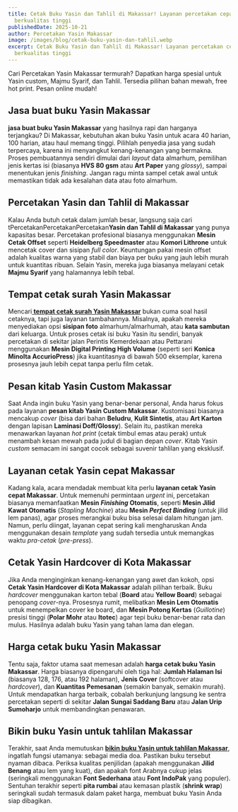 ```yaml
---
title: Cetak Buku Yasin dan Tahlil di Makassar! Layanan percetakan cepat,
  berkualitas tinggi
publishedDate: 2025-10-21
author: Percetakan Yasin Makassar
image: /images/blog/cetak-buku-yasin-dan-tahlil.webp
excerpt: Cetak Buku Yasin dan Tahlil di Makassar! Layanan percetakan cepat,
  berkualitas tinggi
---
```

Cari Percetakan Yasin Makassar termurah? Dapatkan harga spesial untuk Yasin custom, Majmu Syarif, dan Tahlil. Tersedia pilihan bahan mewah, free hot print. Pesan online mudah!

## Jasa buat buku Yasin Makassar

**jasa buat buku Yasin Makassar** yang hasilnya rapi dan harganya terjangkau? Di Makassar, kebutuhan akan buku Yasin untuk acara 40 harian, 100 harian, atau haul memang tinggi. Pilihlah penyedia jasa yang sudah terpercaya, karena ini menyangkut kenang-kenangan yang bermakna. Proses pembuatannya sendiri dimulai dari *layout* data almarhum, pemilihan jenis kertas isi (biasanya **HVS 80 gsm** atau **Art Paper** yang *glossy*), sampai menentukan jenis *finishing*. Jangan ragu minta sampel cetak awal untuk memastikan tidak ada kesalahan data atau foto almarhum.

## Percetakan Yasin dan Tahlil di Makassar

Kalau Anda butuh cetak dalam jumlah besar, langsung saja cari tPercetakanPercetakanPercetakan**Yasin dan Tahlil di Makassar** yang punya kapasitas besar. Percetakan profesional biasanya menggunakan **Mesin Cetak Offset** seperti **Heidelberg Speedmaster** atau **Komori Lithrone** untuk mencetak cover dan sisipan *full color*. Keuntungan pakai mesin offset adalah kualitas warna yang stabil dan biaya per buku yang jauh lebih murah untuk kuantitas ribuan. Selain Yasin, mereka juga biasanya melayani cetak **Majmu Syarif** yang halamannya lebih tebal.

## Tempat cetak surah Yasin Makassar

Mencari[ **tempat cetak surah Yasin Makassar**](https://percetakanyasin.com) bukan cuma soal hasil cetaknya, tapi juga layanan tambahannya. Misalnya, apakah mereka menyediakan opsi **sisipan foto** almarhum/almarhumah, atau **kata sambutan** dari keluarga. Untuk proses cetak isi buku Yasin itu sendiri, banyak percetakan di sekitar jalan Perintis Kemerdekaan atau Pettarani menggunakan **Mesin Digital Printing High Volume** (seperti seri **Konica Minolta AccurioPress**) jika kuantitasnya di bawah 500 eksemplar, karena prosesnya jauh lebih cepat tanpa perlu film cetak.

## Pesan kitab Yasin Custom Makassar

Saat Anda ingin buku Yasin yang benar-benar personal, Anda harus fokus pada layanan **pesan kitab Yasin Custom Makassar**. Kustomisasi biasanya mencakup *cover* (bisa dari bahan **Beludru**, **Kulit Sintetis**, atau **Art Karton** dengan lapisan **Laminasi Doff/Glossy**). Selain itu, pastikan mereka menawarkan layanan *hot print* (cetak timbul emas atau perak) untuk menambah kesan mewah pada judul di bagian depan *cover*. Kitab Yasin *custom* semacam ini sangat cocok sebagai suvenir tahlilan yang eksklusif.

## Layanan cetak Yasin cepat Makassar

Kadang kala, acara mendadak membuat kita perlu **layanan cetak Yasin cepat Makassar**. Untuk memenuhi permintaan *urgent* ini, percetakan biasanya memanfaatkan **Mesin *Finishing* Otomatis**, seperti **Mesin Jilid Kawat Otomatis** (*Stapling Machine*) atau **Mesin *Perfect Binding*** (untuk jilid lem panas), agar proses merangkai buku bisa selesai dalam hitungan jam. Namun, perlu diingat, layanan cepat sering kali mengharuskan Anda menggunakan desain *template* yang sudah tersedia untuk memangkas waktu *pra-cetak* (*pre-press*).

## Cetak Yasin Hardcover di Kota Makassar

Jika Anda menginginkan kenang-kenangan yang awet dan kokoh, opsi **Cetak Yasin Hardcover di Kota Makassar** adalah pilihan terbaik. Buku *hardcover* menggunakan karton tebal (**Board** atau **Yellow Board**) sebagai penopang *cover*-nya. Prosesnya rumit, melibatkan **Mesin Lem Otomatis** untuk menempelkan cover ke board, dan **Mesin Potong Kertas** (*Guillotine*) presisi tinggi (**Polar Mohr** atau **Itotec**) agar tepi buku benar-benar rata dan mulus. Hasilnya adalah buku Yasin yang tahan lama dan elegan.

## Harga cetak buku Yasin Makassar

Tentu saja, faktor utama saat memesan adalah **harga cetak buku Yasin Makassar**. Harga biasanya dipengaruhi oleh tiga hal: **Jumlah Halaman Isi** (biasanya 128, 176, atau 192 halaman), **Jenis Cover** (softcover atau *hardcover*), dan **Kuantitas Pemesanan** (semakin banyak, semakin murah). Untuk mendapatkan harga terbaik, cobalah berkunjung langsung ke sentra percetakan seperti di sekitar **Jalan Sungai Saddang Baru** atau **Jalan Urip Sumoharjo** untuk membandingkan penawaran.

## Bikin buku Yasin untuk tahlilan Makassar

Terakhir, saat Anda memutuskan **[bikin buku Yasin untuk tahlilan Makassar](https://id.wikipedia.org/wiki/Fadhilah_Yasin)**, ingatlah fungsi utamanya: sebagai media doa. Pastikan buku tersebut nyaman dibaca. Periksa kualitas penjilidan (apakah menggunakan **Jilid Benang** atau lem yang kuat), dan apakah font Arabnya cukup jelas (seringkali menggunakan **Font Sederhana** atau **Font IndoPak** yang populer). Sentuhan terakhir seperti **pita rumbai** atau kemasan plastik (**shrink wrap**) seringkali sudah termasuk dalam paket harga, membuat buku Yasin Anda siap dibagikan.